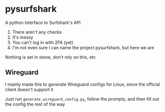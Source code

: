 # pysurfshark

A python interface to Surfshark's API

1) There aren't any checks
2) It's messy
3) You can't log in with 2FA (yet)
4) I'm not even sure I can name the project pysurfshark, but here we are

Nothing is set in stone, don't rely on this, etc

## Wireguard

I mainly made this to generate Wireguard configs for Linux, since the official client doesn't support it

Just run `generate_wireguard_config.py`, follow the prompts, and then fill out the config the rest of the way
